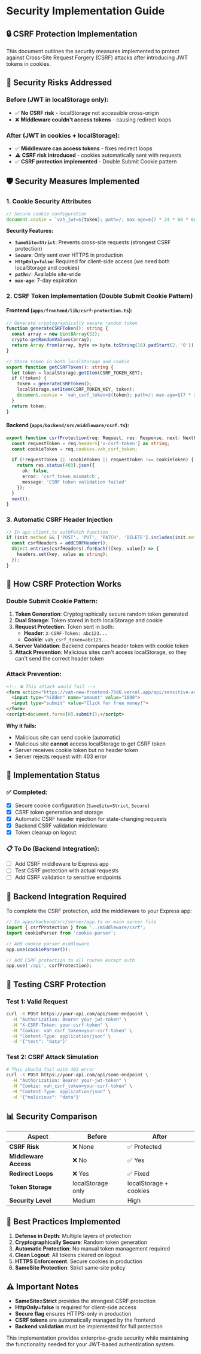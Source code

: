 # Security Implementation Guide

## 🔒 CSRF Protection Implementation

This document outlines the security measures implemented to protect against Cross-Site Request Forgery (CSRF) attacks after introducing JWT tokens in cookies.

## 🚨 Security Risks Addressed

### **Before (JWT in localStorage only):**
- ✅ **No CSRF risk** - localStorage not accessible cross-origin
- ❌ **Middleware couldn't access tokens** - causing redirect loops

### **After (JWT in cookies + localStorage):**
- ✅ **Middleware can access tokens** - fixes redirect loops
- ⚠️ **CSRF risk introduced** - cookies automatically sent with requests
- ✅ **CSRF protection implemented** - Double Submit Cookie pattern

## 🛡️ Security Measures Implemented

### **1. Cookie Security Attributes**
```typescript
// Secure cookie configuration
document.cookie = `vah_jwt=${token}; path=/; max-age=${7 * 24 * 60 * 60}; SameSite=Strict; HttpOnly=false; Secure=${location.protocol === 'https:'}`;
```

**Security Features:**
- **`SameSite=Strict`**: Prevents cross-site requests (strongest CSRF protection)
- **`Secure`**: Only sent over HTTPS in production
- **`HttpOnly=false`**: Required for client-side access (we need both localStorage and cookies)
- **`path=/`**: Available site-wide
- **`max-age`**: 7-day expiration

### **2. CSRF Token Implementation (Double Submit Cookie Pattern)**

#### **Frontend (`apps/frontend/lib/csrf-protection.ts`):**
```typescript
// Generate cryptographically secure random token
function generateCSRFToken(): string {
  const array = new Uint8Array(32);
  crypto.getRandomValues(array);
  return Array.from(array, byte => byte.toString(16).padStart(2, '0')).join('');
}

// Store token in both localStorage and cookie
export function getCSRFToken(): string {
  let token = localStorage.getItem(CSRF_TOKEN_KEY);
  if (!token) {
    token = generateCSRFToken();
    localStorage.setItem(CSRF_TOKEN_KEY, token);
    document.cookie = `vah_csrf_token=${token}; path=/; max-age=${7 * 24 * 60 * 60}; SameSite=Strict; Secure=${location.protocol === 'https:'}`;
  }
  return token;
}
```

#### **Backend (`apps/backend/src/middleware/csrf.ts`):**
```typescript
export function csrfProtection(req: Request, res: Response, next: NextFunction) {
  const requestToken = req.headers['x-csrf-token'] as string;
  const cookieToken = req.cookies.vah_csrf_token;

  if (!requestToken || !cookieToken || requestToken !== cookieToken) {
    return res.status(403).json({
      ok: false,
      error: 'csrf_token_mismatch',
      message: 'CSRF token validation failed'
    });
  }
  next();
}
```

### **3. Automatic CSRF Header Injection**
```typescript
// In api-client.ts authFetch function
if (init.method && ['POST', 'PUT', 'PATCH', 'DELETE'].includes(init.method.toUpperCase())) {
  const csrfHeaders = addCSRFHeader();
  Object.entries(csrfHeaders).forEach(([key, value]) => {
    headers.set(key, value as string);
  });
}
```

## 🔐 How CSRF Protection Works

### **Double Submit Cookie Pattern:**

1. **Token Generation**: Cryptographically secure random token generated
2. **Dual Storage**: Token stored in both localStorage and cookie
3. **Request Protection**: Token sent in both:
   - **Header**: `X-CSRF-Token: abc123...`
   - **Cookie**: `vah_csrf_token=abc123...`
4. **Server Validation**: Backend compares header token with cookie token
5. **Attack Prevention**: Malicious sites can't access localStorage, so they can't send the correct header token

### **Attack Prevention:**

```html
<!-- ❌ This attack would fail -->
<form action="https://vah-new-frontend-75d6.vercel.app/api/sensitive-action" method="POST">
  <input type="hidden" name="amount" value="1000">
  <input type="submit" value="Click for free money!">
</form>
<script>document.forms[0].submit();</script>
```

**Why it fails:**
- Malicious site can send cookie (automatic)
- Malicious site **cannot** access localStorage to get CSRF token
- Server receives cookie token but no header token
- Server rejects request with 403 error

## 🚀 Implementation Status

### **✅ Completed:**
- [x] Secure cookie configuration (`SameSite=Strict`, `Secure`)
- [x] CSRF token generation and storage
- [x] Automatic CSRF header injection for state-changing requests
- [x] Backend CSRF validation middleware
- [x] Token cleanup on logout

### **📋 To Do (Backend Integration):**
- [ ] Add CSRF middleware to Express app
- [ ] Test CSRF protection with actual requests
- [ ] Add CSRF validation to sensitive endpoints

## 🔧 Backend Integration Required

To complete the CSRF protection, add the middleware to your Express app:

```typescript
// In apps/backend/src/server/app.ts or main server file
import { csrfProtection } from '../middleware/csrf';
import cookieParser from 'cookie-parser';

// Add cookie parser middleware
app.use(cookieParser());

// Add CSRF protection to all routes except auth
app.use('/api', csrfProtection);
```

## 🧪 Testing CSRF Protection

### **Test 1: Valid Request**
```bash
curl -X POST https://your-api.com/api/some-endpoint \
  -H "Authorization: Bearer your-jwt-token" \
  -H "X-CSRF-Token: your-csrf-token" \
  -H "Cookie: vah_csrf_token=your-csrf-token" \
  -H "Content-Type: application/json" \
  -d '{"test": "data"}'
```

### **Test 2: CSRF Attack Simulation**
```bash
# This should fail with 403 error
curl -X POST https://your-api.com/api/some-endpoint \
  -H "Authorization: Bearer your-jwt-token" \
  -H "Cookie: vah_csrf_token=your-csrf-token" \
  -H "Content-Type: application/json" \
  -d '{"malicious": "data"}'
```

## 📊 Security Comparison

| Aspect | Before | After |
|--------|--------|-------|
| **CSRF Risk** | ❌ None | ✅ Protected |
| **Middleware Access** | ❌ No | ✅ Yes |
| **Redirect Loops** | ❌ Yes | ✅ Fixed |
| **Token Storage** | localStorage only | localStorage + cookies |
| **Security Level** | Medium | High |

## 🎯 Best Practices Implemented

1. **Defense in Depth**: Multiple layers of protection
2. **Cryptographically Secure**: Random token generation
3. **Automatic Protection**: No manual token management required
4. **Clean Logout**: All tokens cleared on logout
5. **HTTPS Enforcement**: Secure cookies in production
6. **SameSite Protection**: Strict same-site policy

## ⚠️ Important Notes

- **SameSite=Strict** provides the strongest CSRF protection
- **HttpOnly=false** is required for client-side access
- **Secure flag** ensures HTTPS-only in production
- **CSRF tokens** are automatically managed by the frontend
- **Backend validation** must be implemented for full protection

This implementation provides enterprise-grade security while maintaining the functionality needed for your JWT-based authentication system.
